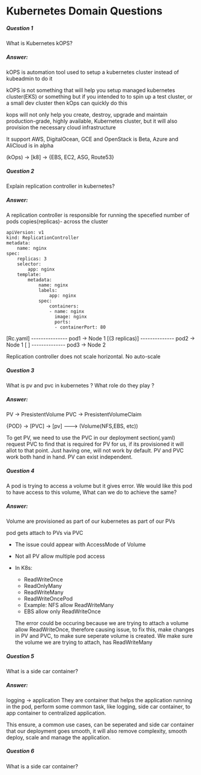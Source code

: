 # Kubernetes Domain Questions

##### Question 1
What is Kubernetes kOPS?

##### Answer:
kOPS is automation tool used to setup a kubernetes cluster instead of kubeadmin to do it

kOPS is not something that will help you setup managed kubernetes cluster(EKS) or something but if you intended to to spin up a test cluster, or a small dev cluster then kOps can quickly do this 

kops will not only help you create, destroy, upgrade and maintain production-grade, highly available, Kubernetes cluster, but it will also provision the necessary cloud infrastructure 

It support AWS, DigitalOcean, GCE and OpenStack is Beta, Azure and AliCloud is in alpha


(kOps) -> [k8] -> {EBS, EC2, ASG, Route53}

##### Question 2
Explain replication controller in kubernetes? 

##### Answer:
A replication controller is responsible for running the specefied number of pods copies(replicas)- across the cluster

```
apiVersion: v1
kind: ReplicationController
metadata:
    name: nginx
spec:
    replicas: 3
    selector:
        app: nginx
    template: 
        metadata:
            name: nginx
            labels:
                app: nginx
            spec:
                containers: 
                - name: nginx
                  image: nginx
                  ports:
                  - containerPort: 80
```


[Rc.yaml] --------------- pod1  -> Node 1
[(3 replicas)]  -------------- pod2 -> Node 1
[            ]  -------------- pod3 -> Node 2

Replication controller does not scale horizontal. No auto-scale 

##### Question 3
What is pv and pvc in kubernetes ? What role do they play ?

##### Answer:
PV -> PresistentVolume
PVC -> PresistentVolumeClaim

{POD} -> [PVC] -> [pv] ---> (Volume(NFS,EBS, etc))

To get PV, we need to use the PVC in our deployment section(.yaml) request PVC to find that is required for PV for us, if its provisioned it will allot to that point. Just having one, will not work by default. PV and PVC work both hand in hand. PV can exist independent. 

##### Question 4
A pod is trying to access a volume but it gives error. We would like this pod to have access to this volume, What can we do to achieve the same? 

##### Answer:
Volume are provisioned as part of our kubernetes as part of our PVs 

pod gets attach to PVs via PVC

- The issue could appear with AccessMode of Volume
- Not all PV allow multiple pod access
- In K8s:
    - ReadWriteOnce
    - ReadOnlyMany
    - ReadWriteMany
    - ReadWriteOncePod
    - Example: NFS allow ReadWriteMany
    - EBS allow only ReadWriteOnce


    The error could be occuring because we are trying to attach a volume allow ReadWriteOnce, therefore causing issue, to fix this, make changes in PV and PVC, to make sure seperate volume is created. We make sure the volume we are trying to attach, has ReadWriteMany


##### Question 5
What is a side car container?

##### Answer:
logging -> application 
They are container that helps the application running in the pod, perform some common task, like logging, side car container, to app container to centralized application. 

This ensure, a common use cases, can be seperated and side car container that our deployment goes smooth, it will also remove complexity, smooth deploy, scale and manage the application. 

##### Question 6
What is a side car container?














